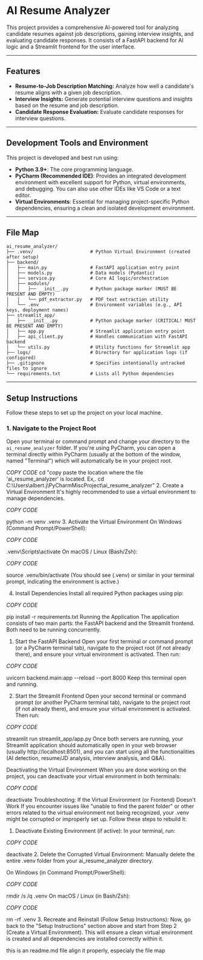 # AI Resume Analyzer

This project provides a comprehensive AI-powered tool for analyzing candidate resumes against job descriptions, gaining interview insights, and evaluating candidate responses. It consists of a FastAPI backend for AI logic and a Streamlit frontend for the user interface.

---
## Features

* **Resume-to-Job Description Matching:** Analyze how well a candidate's resume aligns with a given job description.
* **Interview Insights:** Generate potential interview questions and insights based on the resume and job description.
* **Candidate Response Evaluation:** Evaluate candidate responses for interview questions.

---
## Development Tools and Environment

This project is developed and best run using:

* **Python 3.9+**: The core programming language.
* **PyCharm (Recommended IDE)**: Provides an integrated development environment with excellent support for Python, virtual environments, and debugging. You can also use other IDEs like VS Code or a text editor.
* **Virtual Environments**: Essential for managing project-specific Python dependencies, ensuring a clean and isolated development environment.

---
## File Map

```
ai_resume_analyzer/
├── .venv/                     # Python Virtual Environment (created after setup)
├── backend/
│   ├── main.py                # FastAPI application entry point
│   ├── models.py              # Data models (Pydantic)
│   ├── service.py             # Core AI logic/orchestration
│   ├── modules/
│   │   ├── __init__.py        # Python package marker (MUST BE PRESENT AND EMPTY)
│   │   └── pdf_extractor.py   # PDF text extraction utility
│   └── .env                   # Environment variables (e.g., API keys, deployment names)
├── streamlit_app/
│   ├── __init__.py            # Python package marker (CRITICAL! MUST BE PRESENT AND EMPTY)
│   ├── app.py                 # Streamlit application entry point
│   ├── api_client.py          # Handles communication with FastAPI backend
│   └── utils.py               # Utility functions for Streamlit app
├── logs/                      # Directory for application logs (if configured)
├── .gitignore                 # Specifies intentionally untracked files to ignore
└── requirements.txt           # Lists all Python dependencies
```


---
## Setup Instructions

Follow these steps to set up the project on your local machine.

### 1. Navigate to the Project Root

Open your terminal or command prompt and change your directory to the `ai_resume_analyzer` folder. If you're using PyCharm, you can open a terminal directly within PyCharm (usually at the bottom of the window, named "Terminal") which will automatically be in your project root.

*COPY CODE*
cd "copy paste the location where the file 'ai_resume_analyzer' is located. Ex,. cd C:\Users\albert.j\PyCharmMiscProject\ai_resume_analyzer"
2. Create a Virtual Environment
It's highly recommended to use a virtual environment to manage dependencies.

*COPY CODE*

python -m venv .venv
3. Activate the Virtual Environment
On Windows (Command Prompt/PowerShell):

*COPY CODE*

.venv\Scripts\activate
On macOS / Linux (Bash/Zsh):

*COPY CODE*

source .venv/bin/activate
(You should see (.venv) or similar in your terminal prompt, indicating the environment is active.)

4. Install Dependencies
Install all required Python packages using pip:

*COPY CODE*

pip install -r requirements.txt
Running the Application
The application consists of two main parts: the FastAPI backend and the Streamlit frontend. Both need to be running concurrently.

1. Start the FastAPI Backend
Open your first terminal or command prompt (or a PyCharm terminal tab), navigate to the project root (if not already there), and ensure your virtual environment is activated. Then run:

*COPY CODE*

uvicorn backend.main:app --reload --port 8000
Keep this terminal open and running.

2. Start the Streamlit Frontend
Open your second terminal or command prompt (or another PyCharm terminal tab), navigate to the project root (if not already there), and ensure your virtual environment is activated. Then run:

*COPY CODE*

streamlit run streamlit_app/app.py
Once both servers are running, your Streamlit application should automatically open in your web browser (usually http://localhost:8501), and you can start using all the functionalities (AI detection, resume/JD analysis, interview analysis, and Q&A).

Deactivating the Virtual Environment
When you are done working on the project, you can deactivate your virtual environment in both terminals:

*COPY CODE*

deactivate
Troubleshooting: If the Virtual Environment (or Frontend) Doesn't Work
If you encounter issues like "unable to find the parent folder" or other errors related to the virtual environment not being recognized, your .venv might be corrupted or improperly set up. Follow these steps to rebuild it:

1. Deactivate Existing Environment (if active):
In your terminal, run:

*COPY CODE*

deactivate
2. Delete the Corrupted Virtual Environment:
Manually delete the entire .venv folder from your ai_resume_analyzer directory.

On Windows (in Command Prompt/PowerShell):

*COPY CODE*

rmdir /s /q .venv
On macOS / Linux (in Bash/Zsh):

*COPY CODE*

rm -rf .venv
3. Recreate and Reinstall (Follow Setup Instructions):
Now, go back to the "Setup Instructions" section above and start from Step 2 (Create a Virtual Environment). This will ensure a clean virtual environment is created and all dependencies are installed correctly within it.


this is an readme.md file align it properly, especialy the file map
